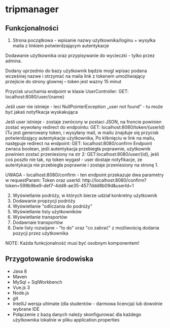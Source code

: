 # tripmanager


## Funkcjonalności
1. Strona początkowa - wpisanie nazwy użytkownika/loginu + wysyłka maila z linkiem potwierdzającym autentykacje 

Dodawanie użytkownika oraz przypisywanie do wycieczki - tylko przez admina. 

Dodany uprzednio do bazy użytkownik będzie mogl wpisac podana wcześniej nazwe i otrzymać na maila link z tokenem umożliwiający przejście do strony glownej – token jest wazny 15 minut

Przycisk uruchamia endpoint w klasie UserController:
GET: localhost:8080/user/{name}

Jeśli user nie istnieje - leci NullPointerException „user not found” - tu może być jakaś notyfikacja wyskakująca

Jeśli user istnieje - zostaje zwrócony w postaci JSON, na froncie powinien zostać wywołany redirect do endpointu: 
GET: localhost:8080/token/{userId}
(Tu jest generowany token, i wysyłany mail, 
w mailu znajduje się przycisk potwierdzający autentykacje użytkownika,
Po kliknięciu w link na mailu, następuje redirect na endpoint:
GET: localhost:8080/confirm
Endpoint zwraca boolean, jeśli autentykacja przebiegła poprawnie, użytkownik powinien zostać przeniesiony na str 2:  GET:localhost:8080/user/{id}, jeśli coś poszło nie tak, np token wygasł - user dostaje notyfikacje, ze autentykacja nie przebiegła poprawnie i zostaje przeniesiony na stronę 1. 

UWAGA - localhost:8080/confirm -  ten endpoint przekazuje dwa parametry w requestParam:
Token oraz userId:
http://localhost:8080/confirm?token=599b9be9-def7-4dd8-ae35-4577ddd8b09d&userId=1



2. Wyświetlanie podróży, w których bierze udział konkretny użytkownik 
3. Dodawanie propzycji podróży
4. Wyświetlanie "odliczania do podróży" 
5. Wyświetlanie listy użytkowników 
6. Wyświetlanie transportów
7. Dodawnaie transportów 
8. Dwie listy rozwijane - "to do" oraz "co zabrać" z możliwością dodania pozycji przez użytkownika 

NOTE: Każda funkcjonalność musi być osobnym komponentem!

## Przygotowanie środowiska

- Java 8 
- Maven 
- MySql + SqlWorkbench
- Vue.js 3
- Node.js
- git 
- IntelliJ wersja ultimate (dla studentów - darmowa licencja) lub dowolnie wybrane IDE 
- Połączenie z bazą danych należy skonfigurować dla każdego użytkownika lokalnie w pliku application.properties
